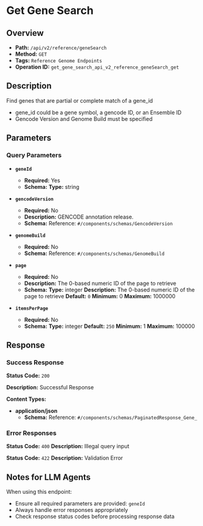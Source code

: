 # Get Gene Search

## Overview
- **Path:** `/api/v2/reference/geneSearch`
- **Method:** `GET`
- **Tags:** `Reference Genome Endpoints`
- **Operation ID:** `get_gene_search_api_v2_reference_geneSearch_get`

## Description
Find genes that are partial or complete match of a gene_id
 - gene_id could be a gene symbol, a gencode ID, or an Ensemble ID
 - Gencode Version and Genome Build must be specified

## Parameters

### Query Parameters

- **`geneId`**
  - **Required:** Yes
  - **Schema:** **Type:** string

- **`gencodeVersion`**
  - **Required:** No
  - **Description:** GENCODE annotation release.
  - **Schema:** Reference: `#/components/schemas/GencodeVersion`

- **`genomeBuild`**
  - **Required:** No
  - **Schema:** Reference: `#/components/schemas/GenomeBuild`

- **`page`**
  - **Required:** No
  - **Description:** The 0-based numeric ID of the page to retrieve
  - **Schema:** **Type:** integer
**Description:** The 0-based numeric ID of the page to retrieve
**Default:** `0`
**Minimum:** 0
**Maximum:** 1000000

- **`itemsPerPage`**
  - **Required:** No
  - **Schema:** **Type:** integer
**Default:** `250`
**Minimum:** 1
**Maximum:** 100000

## Response

### Success Response
**Status Code:** `200`

**Description:** Successful Response

**Content Types:**
- **application/json**
  - **Schema:** Reference: `#/components/schemas/PaginatedResponse_Gene_`

### Error Responses

**Status Code:** `400`
**Description:** Illegal query input

**Status Code:** `422`
**Description:** Validation Error

## Notes for LLM Agents

When using this endpoint:
- Ensure all required parameters are provided: `geneId`
- Always handle error responses appropriately
- Check response status codes before processing response data